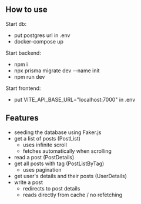## How to use

Start db:

- put postgres url in .env
- docker-compose up

Start backend:

- npm i
- npx prisma migrate dev --name init
- npm run dev

Start frontend:

- put VITE_API_BASE_URL="localhost:7000" in .env

## Features

- seeding the database using Faker.js
- get a list of posts (PostList)
  - uses infinite scroll
  - fetches automatically when scrolling
- read a post (PostDetails)
- get all posts with tag (PostListByTag)
  - uses pagination
- get user's details and their posts (UserDetails)
- write a post
  - redirects to post details
  - reads directly from cache / no refetching

